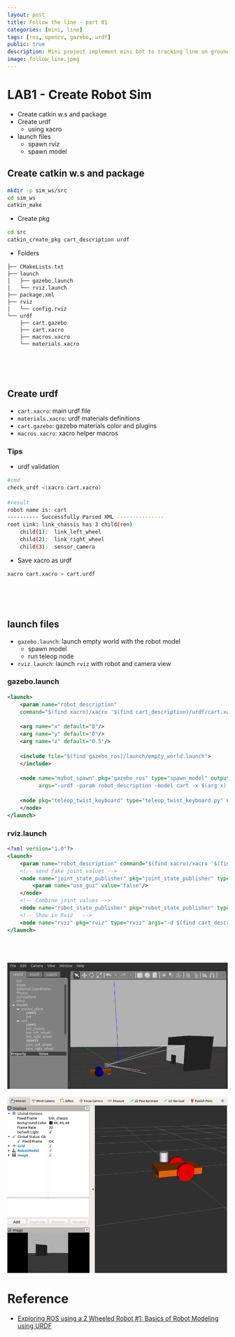 ```yaml
---
layout: post
title: Follow the line - part 01
categories: [mini, line]
tags: [ros, opencv, gazebo, urdf]
public: true
description: Mini project implement mini bot to tracking line on ground, using opencv gazebo and ros
image: follow_line.jpeg
---
```


# LAB1 - Create Robot Sim
- Create catkin w.s and package
- Create urdf
  - using xacro
- launch files
  - spawn rviz
  - spawn model


## Create catkin w.s and package

```bash
mkdir -p sim_ws/src
cd sim_ws
catkin_make
```

- Create pkg

```bash
cd src
catkin_create_pkg cart_description urdf
```

- Folders
```
├── CMakeLists.txt
├── launch
│   ├── gazebo.launch
│   └── rviz.launch
├── package.xml
├── rviz
│   └── config.rviz
└── urdf
    ├── cart.gazebo
    ├── cart.xacro
    ├── macros.xacro
    └── materials.xacro
```
&nbsp;  
&nbsp;  
&nbsp;  
## Create urdf
- `cart.xacro`: main urdf file
- `materials.xacro`: urdf materials definitions
- `cart.gazebo`: gazebo materials color and plugins
- `macros.xacro`: xacro helper macros

### Tips
- urdf validation
```bash
#cmd
check_urdf <(xacro cart.xacro)

#result
robot name is: cart
---------- Successfully Parsed XML ---------------
root Link: link_chassis has 3 child(ren)
    child(1):  link_left_wheel
    child(2):  link_right_wheel
    child(3):  sensor_camera

```

- Save xacro as urdf
```bash
xacro cart.xacro > cart.urdf
```

&nbsp;  
&nbsp;  
&nbsp;  
## launch files
- `gazebo.launch`: launch empty world with the robot model
  - spawn model
  - run teleop node
- `rviz.launch`: launch `rviz` with robot and camera view
  
### gazebo.launch
```xml
<launch>
    <param name="robot_description" 
    command="$(find xacro)/xacro '$(find cart_description)/urdf/cart.xacro'" />

    <arg name="x" default="0"/>
    <arg name="y" default="0"/>
    <arg name="z" default="0.5"/>

    <include file="$(find gazebo_ros)/launch/empty_world.launch">
    </include>

    <node name="mybot_spawn" pkg="gazebo_ros" type="spawn_model" output="screen"
          args="-urdf -param robot_description -model cart -x $(arg x) -y $(arg y) -z $(arg z)" />

    <node pkg="teleop_twist_keyboard" type="teleop_twist_keyboard.py" name="teleop">
  	</node>
</launch>
```

### rviz.launch
```xml
<?xml version="1.0"?>
<launch>
	<param name="robot_description" command="$(find xacro)/xacro '$(find cart_description)/urdf/cart.xacro'"/>
	<!-- send fake joint values -->
	<node name="joint_state_publisher" pkg="joint_state_publisher" type="joint_state_publisher">
		<param name="use_gui" value="false"/>
	</node>
	<!-- Combine joint values -->
	<node name="robot_state_publisher" pkg="robot_state_publisher" type="state_publisher"/>
	<!-- Show in Rviz   -->
	<node name="rviz" pkg="rviz" type="rviz" args="-d $(find cart_description)/rviz/config.rviz" />
</launch>
```

&nbsp;  
&nbsp;  
&nbsp;  
![](/images/2019-11-08-17-32-35.png)

![](/images/2019-11-08-17-34-02.png)

# Reference
- [Exploring ROS using a 2 Wheeled Robot #1: Basics of Robot Modeling using URDF](https://www.theconstructsim.com/exploring-ros-2-wheeled-robot-part-01/)